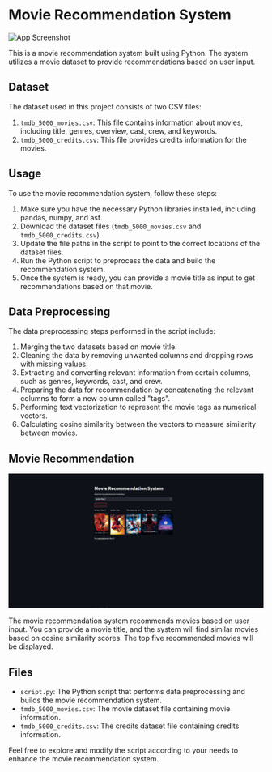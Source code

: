 # Movie Recommendation System

![App Screenshot](.template\images\app_screenshot.png)


This is a movie recommendation system built using Python. The system utilizes a movie dataset to provide recommendations based on user input.

## Dataset

The dataset used in this project consists of two CSV files:

1. `tmdb_5000_movies.csv`: This file contains information about movies, including title, genres, overview, cast, crew, and keywords.
2. `tmdb_5000_credits.csv`: This file provides credits information for the movies.

## Usage

To use the movie recommendation system, follow these steps:

1. Make sure you have the necessary Python libraries installed, including pandas, numpy, and ast.
2. Download the dataset files (`tmdb_5000_movies.csv` and `tmdb_5000_credits.csv`).
3. Update the file paths in the script to point to the correct locations of the dataset files.
4. Run the Python script to preprocess the data and build the recommendation system.
5. Once the system is ready, you can provide a movie title as input to get recommendations based on that movie.

## Data Preprocessing

The data preprocessing steps performed in the script include:

1. Merging the two datasets based on movie title.
2. Cleaning the data by removing unwanted columns and dropping rows with missing values.
3. Extracting and converting relevant information from certain columns, such as genres, keywords, cast, and crew.
4. Preparing the data for recommendation by concatenating the relevant columns to form a new column called "tags".
5. Performing text vectorization to represent the movie tags as numerical vectors.
6. Calculating cosine similarity between the vectors to measure similarity between movies.

## Movie Recommendation

![App Screenshot](template\images\app_screenshot.png)


The movie recommendation system recommends movies based on user input. You can provide a movie title, and the system will find similar movies based on cosine similarity scores. The top five recommended movies will be displayed.

## Files

- `script.py`: The Python script that performs data preprocessing and builds the movie recommendation system.
- `tmdb_5000_movies.csv`: The movie dataset file containing movie information.
- `tmdb_5000_credits.csv`: The credits dataset file containing credits information.

Feel free to explore and modify the script according to your needs to enhance the movie recommendation system.

